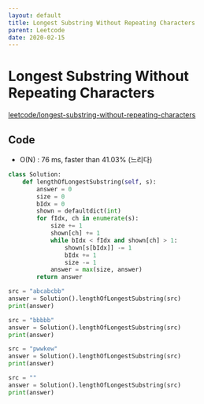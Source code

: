 ```yaml
---
layout: default
title: Longest Substring Without Repeating Characters
parent: Leetcode
date: 2020-02-15
---
```


# Longest Substring Without Repeating Characters

[leetcode/longest-substring-without-repeating-characters](https://www.leetcode.com/problems/longest-substring-without-repeating-characters/)

## Code

- O(N) : 76 ms, faster than 41.03% (느리다)

```python
class Solution:
    def lengthOfLongestSubstring(self, s):
        answer = 0
        size = 0
        bIdx = 0
        shown = defaultdict(int)
        for fIdx, ch in enumerate(s):
            size += 1
            shown[ch] += 1
            while bIdx < fIdx and shown[ch] > 1:
                shown[s[bIdx]] -= 1
                bIdx += 1
                size -= 1
            answer = max(size, answer)
        return answer
```

```python
src = "abcabcbb"
answer = Solution().lengthOfLongestSubstring(src)
print(answer)

src = "bbbbb"
answer = Solution().lengthOfLongestSubstring(src)
print(answer)

src = "pwwkew"
answer = Solution().lengthOfLongestSubstring(src)
print(answer)

src = ""
answer = Solution().lengthOfLongestSubstring(src)
print(answer)
```